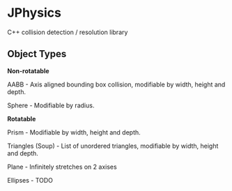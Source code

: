# JPhysics
C++ collision detection / resolution library


Object Types
----------------

**Non-rotatable**

AABB - Axis aligned bounding box collision, modifiable by width, height and depth.

Sphere - Modifiable by radius.

**Rotatable**

Prism - Modifiable by width, height and depth.

Triangles (Soup) - List of unordered triangles, modifiable by width, height and depth.

Plane - Infinitely stretches on 2 axises

Ellipses - TODO
